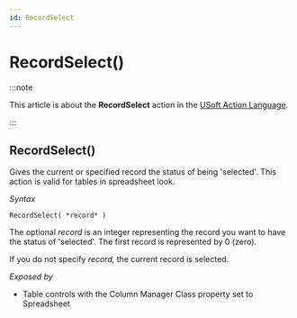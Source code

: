```yaml
---
id: RecordSelect
---
```


# RecordSelect()




:::note

This article is about the **RecordSelect** action in the [USoft Action Language](/docs/Task_flow/Action_Language_reference/USoft_Action_Language.md).

:::

## **RecordSelect()**

Gives the current or specified record the status of being 'selected'. This action is valid for tables in spreadsheet look.

*Syntax*

```
RecordSelect( *record* )
```

The optional *record* is an integer representing the record you want to have the status of 'selected'. The first record is represented by 0 (zero).

If you do not specify *record,* the current record is selected.

*Exposed by*

- Table controls with the Column Manager Class property set to Spreadsheet